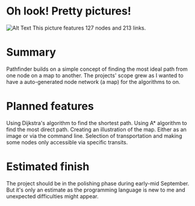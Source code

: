 # Oh look! Pretty pictures!
![Alt Text](resources/History/example.png)
This picture features 127 nodes and 213 links.

# Summary
Pathfinder builds on a simple concept of finding the most ideal path from one node on a map to another. 
The projects' scope grew as I wanted to have a auto-generated node network (a map) for the algorithms to on. 


# Planned features
Using Dijkstra's algorithm to find the shortest path.
Using A* algorithm to find the most direct path.
Creating an illustration of the map. Either as an image or via the command line.
Selection of transportation and making some nodes only accessible via specific transits.

# Estimated finish
The project should be in the polishing phase during early-mid September. But it's only an estimate as the programming language is new to me and unexpected difficulties might appear.

